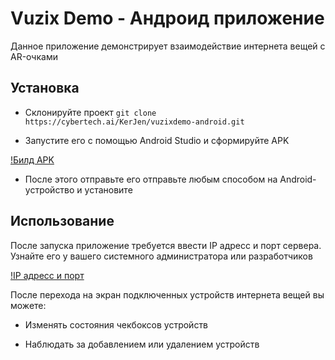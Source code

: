 # Vuzix Demo - Андроид приложение
Данное приложение демонстрирует взаимодействие интернета вещей с AR-очками

## Установка
* Склонируйте проект `git clone https://cybertech.ai/KerJen/vuzixdemo-android.git`

* Запустите его с помощью Android Studio и сформируйте APK

[!Билд APK](readme-images/first.jpg)

* После этого отправьте его отправьте любым способом на Android-устройство и установите

## Использование
После запуска приложение требуется ввести IP адресс и порт сервера. Узнайте его у вашего системного администратора или разработчиков

[!IP адресс и порт](readme-images/second.jpg)

После перехода на экран подключенных устройств интернета вещей вы можете:
* Изменять состояния чекбоксов устройств

* Наблюдать за добавлением или удалением устройств
